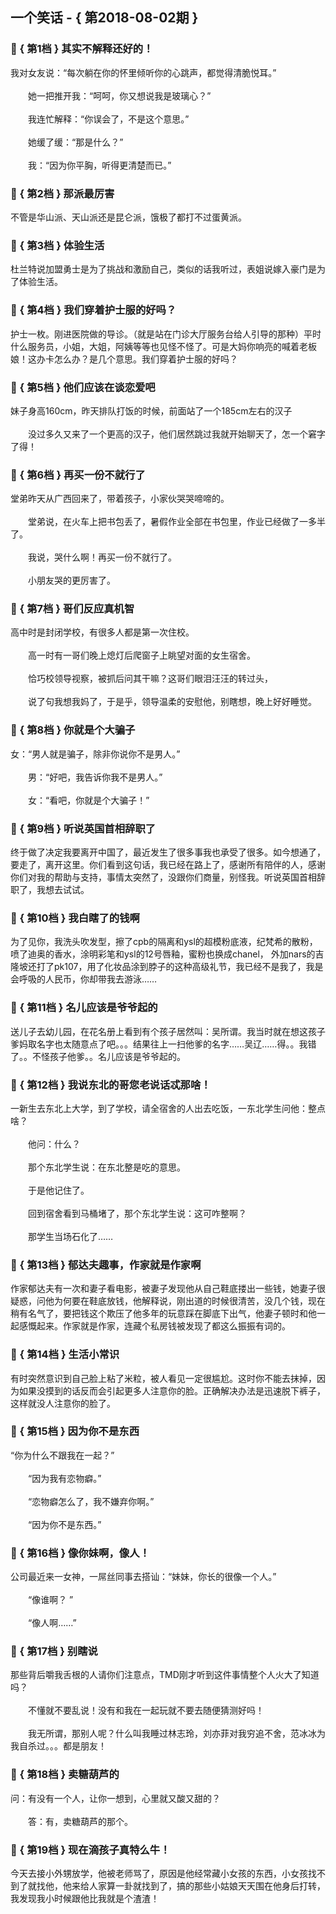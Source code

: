 ## 一个笑话 - { 第2018-08-02期 }
</hr>

### :jack_o_lantern: { 第1档 } 其实不解释还好的！
我对女友说：“每次躺在你的怀里倾听你的心跳声，都觉得清脆悦耳。”<br/><br/>　　她一把推开我：“呵呵，你又想说我是玻璃心？”<br/><br/>　　我连忙解释：“你误会了，不是这个意思。”<br/><br/>　　她缓了缓：“那是什么？”<br/><br/>　　我：“因为你平胸，听得更清楚而已。”


### :jack_o_lantern: { 第2档 } 那派最厉害
不管是华山派、天山派还是昆仑派，饿极了都打不过蛋黄派。


### :jack_o_lantern: { 第3档 } 体验生活
杜兰特说加盟勇士是为了挑战和激励自己，类似的话我听过，表姐说嫁入豪门是为了体验生活。


### :jack_o_lantern: { 第4档 } 我们穿着护士服的好吗？
护士一枚。刚进医院做的导诊。（就是站在门诊大厅服务台给人引导的那种）平时什么服务员，小姐，大姐，阿姨等等也见怪不怪了。可是大妈你响亮的喊着老板娘！这办卡怎么办？是几个意思。我们穿着护士服的好吗？


### :jack_o_lantern: { 第5档 } 他们应该在谈恋爱吧
妹子身高160cm，昨天排队打饭的时候，前面站了一个185cm左右的汉子<br/><br/>　　没过多久又来了一个更高的汉子，他们居然跳过我就开始聊天了，怎一个窘字了得！


### :jack_o_lantern: { 第6档 } 再买一份不就行了
堂弟昨天从广西回来了，带着孩子，小家伙哭哭啼啼的。<br/><br/>　　堂弟说，在火车上把书包丢了，暑假作业全部在书包里，作业已经做了一多半了。<br/><br/>　　我说，哭什么啊！再买一份不就行了。<br/><br/>　　小朋友哭的更厉害了。


### :jack_o_lantern: { 第7档 } 哥们反应真机智
高中时是封闭学校，有很多人都是第一次住校。<br/><br/>　　高一时有一哥们晚上熄灯后爬窗子上眺望对面的女生宿舍。<br/><br/>　　恰巧校领导视察，被抓后问其干嘛？这哥们眼泪汪汪的转过头，<br/><br/>　　说了句我想我妈了，于是乎，领导温柔的安慰他，别瞎想，晚上好好睡觉。


### :jack_o_lantern: { 第8档 } 你就是个大骗子
女：“男人就是骗子，除非你说你不是男人。”<br/><br/>　　男：“好吧，我告诉你我不是男人。”<br/><br/>　　女：“看吧，你就是个大骗子！”


### :jack_o_lantern: { 第9档 } 听说英国首相辞职了
终于做了决定我要离开中国了，最近发生了很多事我也承受了很多。如今想通了，要走了，离开这里。你们看到这句话，我已经在路上了，感谢所有陪伴的人，感谢你们对我的帮助与支持，事情太突然了，没跟你们商量，别怪我。听说英国首相辞职了，我想去试试。


### :jack_o_lantern: { 第10档 } 我白瞎了的钱啊
为了见你，我洗头吹发型，擦了cpb的隔离和ysl的超模粉底液，纪梵希的散粉，喷了迪奥的香水，涂明彩笔和ysl的12号唇釉，蜜粉也换成chanel， 外加nars的吉隆坡还打了pk107，用了化妆品涂到脖子的这种高级礼节，我已经不是我了，我是会呼吸的人民币，你却带我去游泳……


### :jack_o_lantern: { 第11档 } 名儿应该是爷爷起的
送儿子去幼儿园，在花名册上看到有个孩子居然叫：吴所谓。我当时就在想这孩子爹妈取名字也太随意点了吧。。。结果往上一扫他爹的名字……吴辽……得。。我错了。。不怪孩子他爹。。名儿应该是爷爷起的。


### :jack_o_lantern: { 第12档 } 我说东北的哥您老说话忒那啥！
一新生去东北上大学，到了学校，请全宿舍的人出去吃饭，一东北学生问他：整点啥？<br/><br/>　　他问：什么？<br/><br/>　　那个东北学生说：在东北整是吃的意思。<br/><br/>　　于是他记住了。<br/><br/>　　回到宿舍看到马桶堵了，那个东北学生说：这可咋整啊？<br/><br/>　　那学生当场石化了……


### :jack_o_lantern: { 第13档 } 郁达夫趣事，作家就是作家啊
作家郁达夫有一次和妻子看电影，被妻子发现他从自己鞋底搂出一些钱，她妻子很疑惑，问他为何要在鞋底放钱，他解释说，刚出道的时候很清苦，没几个钱，现在稍有名气了，要把钱这个欺压了他多年的玩意踩在脚底下出气，他妻子顿时和他一起感慨起来。作家就是作家，连藏个私房钱被发现了都这么振振有词的。


### :jack_o_lantern: { 第14档 } 生活小常识
有时突然意识到自己脸上粘了米粒，被人看见一定很尴尬。这时你不能去抹掉，因为如果没摸到的话反而会引起更多人注意你的脸。正确解决办法是迅速脱下裤子，这样就没人注意你的脸了。


### :jack_o_lantern: { 第15档 } 因为你不是东西
“你为什么不跟我在一起？”<br/><br/>　　“因为我有恋物癖。”<br/><br/>　　“恋物癖怎么了，我不嫌弃你啊。”<br/><br/>　　“因为你不是东西。”


### :jack_o_lantern: { 第16档 } 像你妹啊，像人！
公司最近来一女神，一屌丝同事去搭讪：“妹妹，你长的很像一个人。”<br/><br/>　　“像谁啊？ ”<br/><br/>　　“像人啊……”


### :jack_o_lantern: { 第17档 } 别瞎说
那些背后嚼我舌根的人请你们注意点，TMD刚才听到这件事情整个人火大了知道吗？<br/><br/>　　不懂就不要乱说！没有和我在一起玩就不要去随便猜测好吗！<br/><br/>　　我无所谓，那别人呢？什么叫我睡过林志玲，刘亦菲对我穷追不舍，范冰冰为我自杀过。。。都是朋友！


### :jack_o_lantern: { 第18档 } 卖糖葫芦的
问：有没有一个人，让你一想到，心里就又酸又甜的？<br/><br/>　　答：有，卖糖葫芦的那个。


### :jack_o_lantern: { 第19档 } 现在滴孩子真特么牛！
今天去接小外甥放学，他被老师骂了，原因是他经常藏小女孩的东西，小女孩找不到了就找他，他来给人家算一卦就找到了，搞的那些小姑娘天天围在他身后打转，我发现我小时候跟他比我就是个渣渣！

